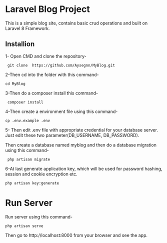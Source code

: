 # Laravel Blog Project 

This is a simple blog site, contains basic crud operations and   built on Laravel 8 Framework.

## Installion 

1- Open CMD and clone the repository-

``` git clone  https://github.com/Aysegnn/MyBlog.git```

2-Then cd into the folder with this command-


```cd MyBlog ```

3-Then do a composer install this command-

```  composer install  ```

4-Then create a environment file using this command-

``` cp .env.example .env ```

5- Then edit .env file with appropriate credential for your database server. Just edit these two parameter(DB_USERNAME, DB_PASSWORD).

Then create a database named myblog and then do a database migration using this command-

``` php artisan migrate```

6-At last generate application key, which will be used for password hashing, session and cookie encryption etc.

```php artisan key:generate```

# Run Server

Run server using this command-

```php artisan serve ```

Then go to http://localhost:8000 from your browser and see the app.





